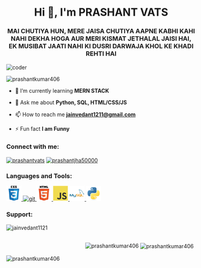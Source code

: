 <h1 align="center">Hi 👋, I'm PRASHANT VATS</h1>
<h3 align="center">MAI CHUTIYA HUN, MERE JAISA CHUTIYA AAPNE KABHI KAHI NAHI DEKHA HOGA AUR MERI KISMAT JETHALAL JAISI HAI, EK MUSIBAT JAATI NAHI KI DUSRI DARWAJA KHOL KE KHADI REHTI HAI</h3>

<img width="400px" align="center" src="https://i.pinimg.com/originals/54/e3/7d/54e37d8074ebcde1d96c77d7b2a7f310.gif" alt="coder">


<p align="left"> <img src="https://komarev.com/ghpvc/?username=prashantkumar406&label=Profile%20views&color=0e75b6&style=flat" alt="prashantkumar406" /> </p>

- 🌱 I’m currently learning **MERN STACK**

- 💬 Ask me about **Python, SQL, HTML/CSS/JS**

- 📫 How to reach me **jainvedant1211@gmail.com**

- ⚡ Fun fact **I am Funny**

<h3 align="left">Connect with me:</h3>
<p align="left">
<a href="https://fb.com/prashantvats" target="blank"><img align="center" src="https://raw.githubusercontent.com/rahuldkjain/github-profile-readme-generator/master/src/images/icons/Social/facebook.svg" alt="prashantvats" height="30" width="40" /></a>
<a href="https://instagram.com/prashantjha50000" target="blank"><img align="center" src="https://raw.githubusercontent.com/rahuldkjain/github-profile-readme-generator/master/src/images/icons/Social/instagram.svg" alt="prashantjha50000" height="30" width="40" /></a>
</p>

<h3 align="left">Languages and Tools:</h3>
<p align="left"> <a href="https://www.w3schools.com/css/" target="_blank" rel="noreferrer"> <img src="https://raw.githubusercontent.com/devicons/devicon/master/icons/css3/css3-original-wordmark.svg" alt="css3" width="40" height="40"/> </a> <a href="https://git-scm.com/" target="_blank" rel="noreferrer"> <img src="https://www.vectorlogo.zone/logos/git-scm/git-scm-icon.svg" alt="git" width="40" height="40"/> </a> <a href="https://www.w3.org/html/" target="_blank" rel="noreferrer"> <img src="https://raw.githubusercontent.com/devicons/devicon/master/icons/html5/html5-original-wordmark.svg" alt="html5" width="40" height="40"/> </a> <a href="https://developer.mozilla.org/en-US/docs/Web/JavaScript" target="_blank" rel="noreferrer"> <img src="https://raw.githubusercontent.com/devicons/devicon/master/icons/javascript/javascript-original.svg" alt="javascript" width="40" height="40"/> </a> <a href="https://www.mysql.com/" target="_blank" rel="noreferrer"> <img src="https://raw.githubusercontent.com/devicons/devicon/master/icons/mysql/mysql-original-wordmark.svg" alt="mysql" width="40" height="40"/> </a> <a href="https://www.python.org" target="_blank" rel="noreferrer"> <img src="https://raw.githubusercontent.com/devicons/devicon/master/icons/python/python-original.svg" alt="python" width="40" height="40"/> </a> </p>

<h3 align="left">Support:</h3>
<p><a href="https://ko-fi.com/jainvedant1121"> <img align="left" src="https://cdn.ko-fi.com/cdn/kofi3.png?v=3" height="50" width="210" alt="jainvedant1121" /></a></p><br><br>

<p><img align="left" src="https://github-readme-stats.vercel.app/api/top-langs?username=prashantkumar406&show_icons=true&locale=en&layout=compact" alt="prashantkumar406" /></p>

<p>&nbsp;<img align="center" src="https://github-readme-stats.vercel.app/api?username=prashantkumar406&show_icons=true&locale=en" alt="prashantkumar406" /></p>

<p><img align="center" src="https://github-readme-streak-stats.herokuapp.com/?user=prashantkumar406&" alt="prashantkumar406" /></p>

